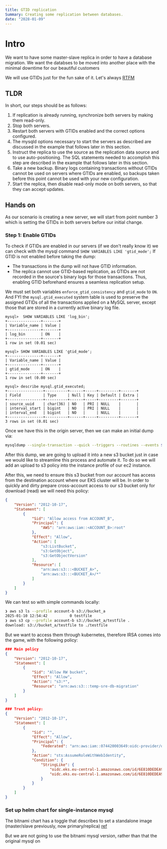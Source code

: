 ```yaml
---
title: GTID replication
Summary: Creating some replication between databases.
date: "2028-01-09"
---
```


# Intro

We want to have some master-slave replica in order to have a database migration.
We want the databses to be moved into another place with the minimal downtime for our beautiful customers

We will use GTIDs just for the fun sake of it. Let's always [RTFM](https://dev.mysql.com/doc/refman/8.0/en/replication-gtids-howto.html)

## TLDR

In short, our steps should be as follows:

1. If replication is already running, synchronize both servers by making them read-only.
2. Stop both servers.
3. Restart both servers with GTIDs enabled and the correct options configured.
4. The mysqld options necessary to start the servers as described are discussed in the example that follows later in this section.
5. Instruct the replica to use the source as the replication data source and to use auto-positioning. The SQL statements needed to accomplish this step are described in the example that follows later in this section.
6. Take a new backup. Binary logs containing transactions without GTIDs cannot be used on servers where GTIDs are enabled, so backups taken before this point cannot be used with your new configuration.
7. Start the replica, then disable read-only mode on both servers, so that they can accept updates.

## Hands on

As our scenario is creating a new server, we will start from point number 3 which is setting the GTIDs in both servers before our initial change.

### Step 1: Enable GTIDs

To check if GTIDs are enabled in our servers (if we don't really know it) we can check with the mysql command `SHOW VARIABLES LIKE 'gtid_mode';`
If GTID is not enabled before taking the dump:

- The transactions in the dump will not have GTID information.
- The replica cannot use GTID-based replication, as GTIDs are not recorded in the source's binary logs for those transactions.
Thus, enabling GTID beforehand ensures a seamless replication setup.

We must set both variables `enforce_gtid_consistency` and `gtid_mode` to `ON`. And FYI the `mysql.gtid_executed` system table is used to preserve the assigned GTIDs of all the transactions applied on a MySQL server, except those that are stored in a currently active binary log file.

```mysql
mysql>  SHOW VARIABLES LIKE 'log_bin';
+---------------+-------+
| Variable_name | Value |
+---------------+-------+
| log_bin       | ON    |
+---------------+-------+
1 row in set (0.01 sec)

mysql> SHOW VARIABLES LIKE 'gtid_mode';
+---------------+-------+
| Variable_name | Value |
+---------------+-------+
| gtid_mode     | ON    |
+---------------+-------+
1 row in set (0.00 sec)

mysql> describe mysql.gtid_executed;
+----------------+----------+------+-----+---------+-------+
| Field          | Type     | Null | Key | Default | Extra |
+----------------+----------+------+-----+---------+-------+
| source_uuid    | char(36) | NO   | PRI | NULL    |       |
| interval_start | bigint   | NO   | PRI | NULL    |       |
| interval_end   | bigint   | NO   |     | NULL    |       |
+----------------+----------+------+-----+---------+-------+
3 rows in set (0.01 sec)
```

Once we have this in the origin server, then we can make an initial dump via:

```sh
mysqldump --single-transaction --quick --triggers --routines --events $DATABASE | gzip > dump.sql.gz
```

After this dump, we are going to upload it into a new s3 bucket just in case we would like to streamline this process and automate it. To do so we will add an upload to s3 policy into the instance profile of our ec2 instance.

After this, we need to ensure this s3 bucket from our account has access from the destination account where our EKS cluster will be.
In order to quickly and dirty prepare cross-account access to our s3 bucket only for download (read) we will need this policy:

```json
{
    "Version": "2012-10-17",
	"Statement": [
		{
			"Sid": "Allow access from ACCOUNT_B",
			"Principal": {
			    "AWS": "arn:aws:iam::<ACCOUNT_B>:root"
			},
			"Effect": "Allow",
			"Action": [
			    "s3:ListBucket",
			    "s3:GetObject",
                "s3:GetObjectVersion"
			],
			"Resource": [
			    "arn:aws:s3:::<BUCKET_A>",
			    "arn:aws:s3:::<BUCKET_A>/*"
			]
		}
	]
}
```

We can test so with simple commands locally:

```sh
❯ aws s3 ls --profile account-b s3://bucket_a
2025-01-10 12:54:42          0 testfile
❯ aws s3 cp --profile account-b s3://bucket_a/testfile .
download: s3://bucket_a/testfile to ./testfile
```

But we want to access them through kubernetes, therefore IRSA comes into the game, with the following policy:

```json
### Main policy 
{
    "Version": "2012-10-17",
    "Statement": [
        {
            "Sid": "Allow RW bucket",
            "Effect": "Allow",
            "Action": "s3:*",
            "Resource": "arn:aws:s3:::temp-sre-db-migration"
        }
    ]
}

### Trust policy:
{
    "Version": "2012-10-17",
    "Statement": [
        {
            "Sid": "",
            "Effect": "Allow",
            "Principal": {
                "Federated": "arn:aws:iam::074420003649:oidc-provider/oidc.eks.eu-central-1.amazonaws.com/id/6E810DEDEA9CF6CA253EC318722EC038"
            },
            "Action": "sts:AssumeRoleWithWebIdentity",
            "Condition": {
                "StringLike": {
                    "oidc.eks.eu-central-1.amazonaws.com/id/6E810DEDEA9CF6CA253EC318722EC038:aud": "sts.amazonaws.com",
                    "oidc.eks.eu-central-1.amazonaws.com/id/6E810DEDEA9CF6CA253EC318722EC038:sub": "system:serviceaccount:*:*"
                }
            }
        }
    ]
}
```
### Set up helm chart for single-instance mysql

The bitnami chart has a toggle that describes to set a standalone image (master/slave previously, now primary/replica) [ref](https://github.com/bitnami/containers/tree/main/bitnami/mysql#setting-up-a-replication-cluster)

But we are not going to use the bitnami mysql version, rather than that the original mysql on 
